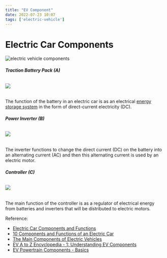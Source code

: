 ```yaml
---
title: "EV Component"
date: 2022-07-23 10:07
tags: ['electric-vehicle']
---
```


# Electric Car Components

  
  
![electric vehicle components](https://www.omazaki.co.id/system/uploads/2019/09/Komponen-mobil-listrik-Electric-car-components-Omazaki.jpg)


###### **Traction Battery Pack (A)**

###### **![](https://www.omazaki.co.id/system/uploads/2019/09/baterai-traksi-traction-battery-pack-Prius.jpg)**

The function of the battery in an electric car is as an electrical [energy storage system](https://www.omazaki.co.id/en/energy-storage-systems/) in the form of direct-current electricity (DC).

###### **Power Inverter (B)**

###### **![](https://www.omazaki.co.id/system/uploads/2019/09/inverter-daya-mobil-listrik-electric-cars-power-inverter.jpg)**

The inverter functions to change the direct current (DC) on the battery into an alternating current (AC) and then this alternating current is used by an electric motor.

###### **Controller (C)**

###### **![](https://www.omazaki.co.id/system/uploads/2019/09/controller-mobil-listrik-electric-car-controller.jpg)**

The main function of the controller is as a regulator of electrical energy from batteries and inverters that will be distributed to electric motors.

Reference:
- [Electric Car Components and Functions](https://www.omazaki.co.id/en/electric-vehicle-components/)
- [10 Components and Functions of an Electric Car](https://wuling.id/en/blog/autotips/10-components-of-an-electric-car-and-their-functions)
- [The Main Components of Electric Vehicles](https://yocharge.com/in/ev/components/)
- [EV A to Z Encyclopedia - 1: Understanding EV Components](https://www.hyundaimotorgroup.com/story/CONT0000000000000906#:~:text=As%20such%2C%20EVs%20have%20no,Power%20Control%20Unit(EPCU).)
- [EV Powertrain Components - Basics](https://evreporter.com/ev-powertrain-components/)